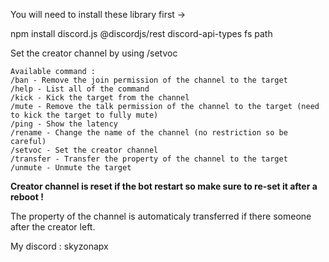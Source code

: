 You will need to install these library first ->

npm install discord.js @discordjs/rest discord-api-types fs path

Set the creator channel by using /setvoc
```
Available command :
/ban - Remove the join permission of the channel to the target
/help - List all of the command
/kick - Kick the target from the channel
/mute - Remove the talk permission of the channel to the target (need to kick the target to fully mute)
/ping - Show the latency
/rename - Change the name of the channel (no restriction so be careful)
/setvoc - Set the creator channel
/transfer - Transfer the property of the channel to the target
/unmute - Unmute the target
```
**Creator channel is reset if the bot restart so make sure to re-set it after a reboot !**

The property of the channel is automaticaly transferred if there someone after the creator left.

My discord : skyzonapx
